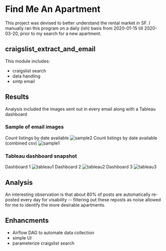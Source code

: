 # Find Me An Apartment

This project was devised to better understand the rental market in SF. I manually ran this program on a daily (ish) basis from 2020-01-15 till 2020-03-20, prior to my search for a new apartment. 

## craigslist_extract_and_email
This module includes:
- craigslist search
- data handling
- smtp email

## Results
Analysis included the images sent out in every email along with a Tableau dashboard

### Sample of email images
Count listings by date available
![sample2](https://github.com/william-cass-wright/find_me_an_apartment/blob/master/images/2020-03-04_count_listings_by_date_available.png)
Count listings by date available (combined csv)
![sample1](https://github.com/william-cass-wright/find_me_an_apartment/blob/master/images/2020-03-04_count_listings_by_date_available_combined_csv.png)


### Tableau dashboard snapshot
Dashboard 1
![tableau1](https://github.com/william-cass-wright/find_me_an_apartment/blob/master/images/tableau1.png)
Dashboard 2
![tableau2](https://github.com/william-cass-wright/find_me_an_apartment/blob/master/images/tableau2.png)
Dashboard 3
![tableau3](https://github.com/william-cass-wright/find_me_an_apartment/blob/master/images/tableau3.png)

## Analysis
An interesting observation is that about 80% of posts are automatically re-posted every day for visability -- filtering out these reposts as noise allowed for me to identify the more desirable apartments. 

## Enhancments
- Airflow DAG to automate data collection
- simple UI
- parameterize craigslist search